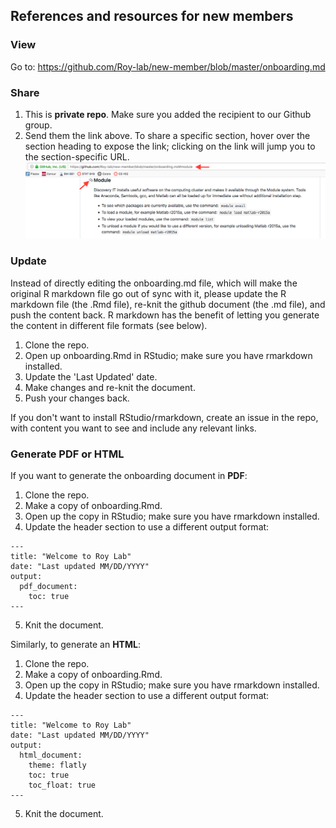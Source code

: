 ## References and resources for new members

### View

Go to: https://github.com/Roy-lab/new-member/blob/master/onboarding.md

### Share

1. This is **private repo**. Make sure you added the recipient to our Github group.
2. Send them the link above. To share a specific section, hover over the section heading to expose the link; clicking on the link will jump you to the section-specific URL.
![Hover over the section heading to expose the link](./section-link.png)

### Update

Instead of directly editing the onboarding.md file, which will make the original R markdown file go out of sync with it, please update the R markdown file (the .Rmd file), re-knit the github document (the .md file), and push the content back. R markdown has the benefit of letting you generate the content in different file formats (see below).

1. Clone the repo.
2. Open up onboarding.Rmd in RStudio; make sure you have rmarkdown installed.
3. Update the 'Last Updated' date.
4. Make changes and re-knit the document.
5. Push your changes back.

If you don't want to install RStudio/rmarkdown, create an issue in the repo, with content you want to see and include any relevant links.

### Generate PDF or HTML

If you want to generate the onboarding document in **PDF**:

1. Clone the repo.
2. Make a copy of onboarding.Rmd.
3. Open up the copy in RStudio; make sure you have rmarkdown installed.
4. Update the header section to use a different output format:
```
---
title: "Welcome to Roy Lab"
date: "Last updated MM/DD/YYYY"
output: 
  pdf_document:
    toc: true
---
```
5. Knit the document.

Similarly, to generate an **HTML**:

1. Clone the repo.
2. Make a copy of onboarding.Rmd.
3. Open up the copy in RStudio; make sure you have rmarkdown installed.
4. Update the header section to use a different output format:
```
---
title: "Welcome to Roy Lab"
date: "Last updated MM/DD/YYYY"
output: 
  html_document:
    theme: flatly
    toc: true
    toc_float: true
---
```
5. Knit the document.
